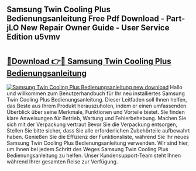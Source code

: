 ## Samsung Twin Cooling Plus Bedienungsanleitung Free Pdf Download - Part-jLO New Repair Owner Guide - User Service Edition u5vmv

# <h2><a href="http://df0cd56.blite.top/?on=Samsung+Twin+Cooling+Plus+Bedienungsanleitung">🔗Download 👉🔴 Samsung Twin Cooling Plus Bedienungsanleitung</a></h2>

[![Samsung Twin Cooling Plus Bedienungsanleitung new download](https://i.imgur.com/lujVjoI.png)](http://df0cd56.blite.top/?on=Samsung+Twin+Cooling+Plus+Bedienungsanleitung)
Hallo und willkommen zum Benutzerhandbuch für Ihr neu installiertes Samsung Twin Cooling Plus Bedienungsanleitung. Dieser Leitfaden soll Ihnen helfen, das Beste aus Ihrem Produkt herauszuholen, indem er einen umfassenden Überblick über seine Merkmale, Funktionen und Vorteile bietet. Sie finden klare Anweisungen für Betrieb, Wartung und Fehlerbehebung. Machen Sie sich mit der Verpackung vertraut Bevor Sie die Verpackung entsorgen, Stellen Sie bitte sicher, dass Sie alle erforderlichen Zubehörteile aufbewahrt haben. Genießen Sie die Effizienz der Funktionsliste, während Sie Ihr neues Samsung Twin Cooling Plus Bedienungsanleitung verwenden. Wir sind hier, um Ihnen bei jedem Schritt des Weges Samsung Twin Cooling Plus Bedienungsanleitung zu helfen. Unser Kundensupport-Team steht Ihnen während Ihrer gesamten Reise zur Verfügung.
